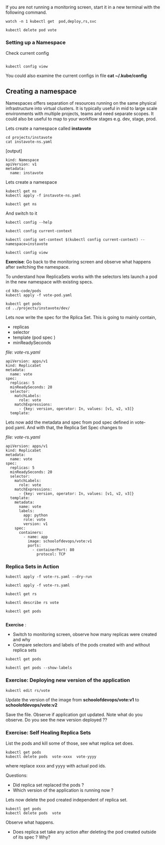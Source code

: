

If you are not running a monitoring screen, start it in a new terminal with the following command.

```
watch -n 1 kubectl get  pod,deploy,rs,svc
```


```
kubectl delete pod vote
```


### Setting up a Namespace



Check current config
```

kubectl config view
```

You could also examine the current configs in file **cat ~/.kube/config**

## Creating a namespace

Namespaces offers separation of resources running on the same physical infrastructure into virtual clusters. It is typically useful in mid to large scale environments with multiple projects, teams and need separate scopes. It could also be useful to map to your workflow stages e.g. dev, stage, prod.   

Lets create a namespace called **instavote**  



```
cd projects/instavote
cat instavote-ns.yaml
```

[output]
```
kind: Namespace
apiVersion: v1
metadata:
  name: instavote
```

Lets create a namespace

```
kubectl get ns
kubectl apply -f instavote-ns.yaml

kubectl get ns
```



And switch to it
```
kubectl config --help

kubectl config current-context

kubectl config set-context $(kubectl config current-context) --namespace=instavote

kubectl config view

```

**Exercise**: Go back to the monitoring screen and observe what happens after switching the namespace.


To understand how ReplicaSets works with the selectors  lets launch a pod in the new namespace with existing specs.

```
cd k8s-code/pods
kubectl apply -f vote-pod.yaml

kubectl get pods
cd ../projects/instavote/dev/
```

Lets now write the spec for the Rplica Set. This is going to mainly contain,

  * replicas
  * selector
  * template (pod spec )
  * minReadySeconds



*file: vote-rs.yaml*

```
apiVersion: apps/v1
kind: ReplicaSet
metadata:
  name: vote
spec:
  replicas: 5
  minReadySeconds: 20
  selector:
    matchLabels:
      role: vote
    matchExpressions:
      - {key: version, operator: In, values: [v1, v2, v3]}
  template:
```


Lets now add the metadata and spec from pod spec defined in vote-pod.yaml. And with that, the Replica Set Spec changes to

*file: vote-rs.yaml*

```
apiVersion: apps/v1
kind: ReplicaSet
metadata:
  name: vote
spec:
  replicas: 5
  minReadySeconds: 20
  selector:
    matchLabels:
      role: vote
    matchExpressions:
      - {key: version, operator: In, values: [v1, v2, v3]}
  template:
    metadata:
      name: vote
      labels:
        app: python
        role: vote
        version: v1
    spec:
      containers:
        - name: app
          image: schoolofdevops/vote:v1
          ports:
            - containerPort: 80
              protocol: TCP

```

### Replica Sets in Action


```
kubectl apply -f vote-rs.yaml --dry-run

kubectl apply -f vote-rs.yaml

kubectl get rs

kubectl describe rs vote

kubectl get pods


```

**Exercise** :  

  * Switch to monitoring screen, observe how many replicas were created  and why
  * Compare selectors and labels of the pods created with and without replica sets

```
kubectl get pods

kubectl get pods --show-labels
```

### Exercise: Deploying new version of the application


```
kubectl edit rs/vote
```

Update the version of the image from **schoolofdevops/vote:v1** to **schoolofdevops/vote:v2**

Save the file. Observe if application got updated. Note what do you observe. Do you see the new version deployed ??


### Exercise: Self Healing Replica Sets

List the pods and kill some of those, see what replica set does.

```
kubectl get pods
kubectl delete pods  vote-xxxx  vote-yyyy
```

where replace xxxx and yyyy with actual pod ids.

Questions:

  * Did replica set replaced the pods ?
  * Which version of the application is running now ?


Lets now delete the pod created independent of replica set.
```
kubectl get pods
kubectl delete pods  vote
```

Observe what happens.
  * Does replica set take any action after deleting the pod created outside of its spec ? Why? 
